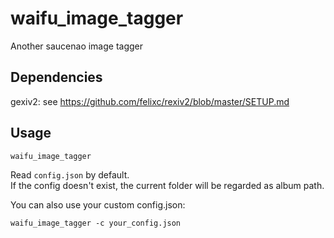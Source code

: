 # waifu_image_tagger

Another saucenao image tagger

## Dependencies

gexiv2: see https://github.com/felixc/rexiv2/blob/master/SETUP.md

## Usage

```
waifu_image_tagger
```

Read `config.json` by default.  
If the config doesn't exist, the current folder will be regarded as album path.

You can also use your custom config.json:

```
waifu_image_tagger -c your_config.json
```
